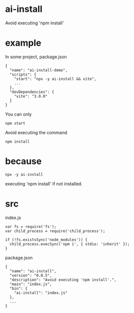 # ai-install
Avoid executing 'npm install'
# example
In some project, package.json
```
{
  "name": "ai-install-demo",
  "scripts": {
    "start": "npx -y ai-install && vite",
    ...
  },
  "devDependencies": {
    "vite": "3.0.0"
  }
}
```
You can only 
```
npm start
```
Avoid executing the command
```
npm install
```
# because
```
npx -y ai-install
```
executing 'npm install' if not installed.
# src
index.js
```
var fs = require('fs');
var child_process = require('child_process');

if (!fs.existsSync('node_modules')) {
  child_process.execSync('npm i', { stdio: 'inherit' });
}
```
package.json
```
{
  "name": "ai-install",
  "version": "0.0.5",
  "description": "Avoid executing 'npm install'.",
  "main": "index.js",
  "bin": {
    "ai-install": "index.js"
  },
  ...
}
```
